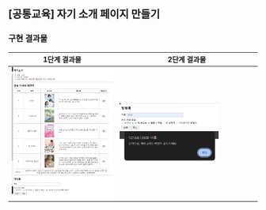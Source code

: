## [공통교육] 자기 소개 페이지 만들기

### 구현 결과물

| 1단계 결과물                                              | 2단계 결과물                                                                                                        |
| --------------------------------------------------------- | ------------------------------------------------------------------------------------------------------------------- |
| <img width="300px" src="./images/web-introduction-1.png"> | <img width="200px" src="./images/web-introduction-2.png"> <img width="200px" src="./images/web-introduction-3.png"> |
